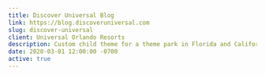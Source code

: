 ```yaml
---
title: Discover Universal Blog
link: https://blog.discoveruniversal.com
slug: discover-universal
client: Universal Orlando Resorts
description: Custom child theme for a theme park in Florida and California.
date: 2020-03-01 12:00:00 -0700
active: true
---
```

